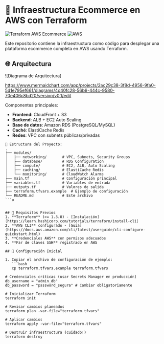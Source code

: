 # 🛒 Infraestructura Ecommerce en AWS con Terraform

![Terraform AWS Ecommerce](https://img.shields.io/badge/terraform-1.3%2B-blue)
![AWS](https://img.shields.io/badge/AWS-EC2%2C%20RDS%2C%20ElastiCache-orange)

Este repositorio contiene la infraestructura como código para desplegar una plataforma ecommerce completa en AWS usando Terraform.

## 🌐 Arquitectura
![Diagrama de Arquitectura]

https://www.mermaidchart.com/app/projects/2ac29c38-3f8d-4956-9fa0-5d1e795ef661/diagrams/4c40fc28-56b9-444c-9580-70e406c8bd20/version/v0.1/edit

Componentes principales:
- **Frontend**: CloudFront + S3
- **Backend**: ALB + EC2 Auto Scaling
- **Base de datos**: Amazon RDS (PostgreSQL/MySQL)
- **Caché**: ElastiCache Redis
- **Redes**: VPC con subnets públicas/privadas

```
📂 Estructura del Proyecto:
.
├── modules/
│   ├── networking/       # VPC, Subnets, Security Groups
│   ├── database/         # RDS Configuration
│   ├── compute/          # EC2, ALB, Auto Scaling
│   ├── caching/          # ElastiCache Redis
│   └── monitoring/       # CloudWatch Alarms
├── main.tf               # Configuración principal
├── variables.tf          # Variables de entrada
├── outputs.tf            # Valores de salida
├── terraform.tfvars.example  # Ejemplo de configuración
└── README.md             # Este archivo
```o


## 🚀 Requisitos Previos
1. **Terraform** (>= 1.3.0) - [Instalación](https://learn.hashicorp.com/tutorials/terraform/install-cli)
2. **AWS CLI** configurado - [Guía](https://docs.aws.amazon.com/cli/latest/userguide/cli-configure-quickstart.html)
3. **Credenciales AWS** con permisos adecuados
4. **Par de claves SSH** registrado en AWS

## 🔧 Configuración Inicial

1. Copiar el archivo de configuración de ejemplo:
   ```bash
   cp terraform.tfvars.example terraform.tfvars

# Credenciales críticas (usar Secrets Manager en producción)
db_username = "admin_db"
db_password = "password_segura" # Cambiar obligatoriamente

# Inicializar Terraform
terraform init

# Revisar cambios planeados
terraform plan -var-file="terraform.tfvars"

# Aplicar cambios
terraform apply -var-file="terraform.tfvars"

# Destruir infraestructura (cuidado!)
terraform destroy
   
